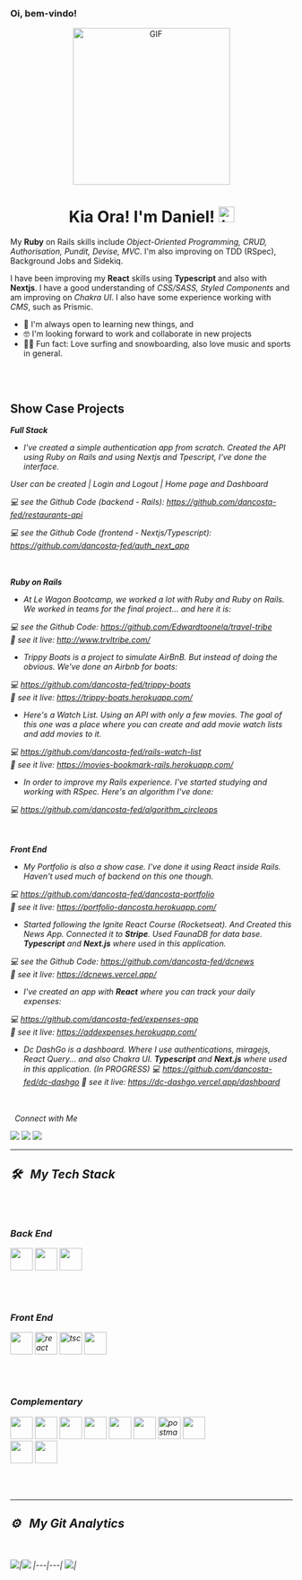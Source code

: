 ### Oi, bem-vindo!

<!--
**dancosta-fed/dancosta-fed** is a ✨ _special_ ✨ repository because its `README.md` (this file) appears on your GitHub profile.

Here are some ideas to get you started:

- 🔭 I’m currently working on ...
- 🌱 I’m currently learning ...
- 👯 I’m looking to collaborate on ...
- 🤔 I’m looking for help with ...
- 💬 Ask me about ...
- 📫 How to reach me: ...
- 😄 Pronouns: ...
- ⚡ Fun fact: ...
-->

<p align="center">
<img alt="GIF" src="https://res.cloudinary.com/dognkye6x/image/upload/v1648764656/Animation-01_rrxavb.gif" height="280" />
 <p/>
<h1 align="center"> Kia Ora! I'm Daniel! <img src="https://user-images.githubusercontent.com/1303154/88677602-1635ba80-d120-11ea-84d8-d263ba5fc3c0.gif" width="28px" alt="hi"></h1>

My  <b>Ruby</b> on Rails skills include <em>Object-Oriented Programming, CRUD, Authorisation, Pundit, Devise, MVC</em>. I'm also improving on TDD (RSpec), Background Jobs and Sidekiq.

I have been improving my <b>React</b> skills using <b>Typescript</b> and also with <b>Nextjs</b>. I have a good understanding of  <em>CSS/SASS, Styled Components</em> and am improving on <em>Chakra UI</em>. I also have some experience working with <em>CMS</em>, such as Prismic.


- 🔭 I'm always open to learning new things, and
- 🤓 I'm looking forward to work and collaborate in new projects
- 🏄‍♂‍ Fun fact: Love surfing and snowboarding, also love music and sports in general.

<br><br>
## Show Case Projects

<i><strong>Full Stack</strong><i/>
 - I've created a simple authentication app from scratch. Created the API using Ruby on Rails and using Nextjs and Tpescript, I've done the interface.
 
 User can be created | Login and Logout | Home page and Dashboard
 
 💻 see the Github Code (backend - Rails): https://github.com/dancosta-fed/restaurants-api
 
 💻 see the Github Code (frontend - Nextjs/Typescript): https://github.com/dancosta-fed/auth_next_app
 
 <br><br>
<i><strong>Ruby on Rails</strong><i/>

- At Le Wagon Bootcamp, we worked a lot with Ruby and Ruby on Rails. We worked in teams for the final project... and here it is:

 💻 see the Github Code: https://github.com/Edwardtoonela/travel-tribe<br>
 👀 see it live: http://www.trvltribe.com/
 
 - Trippy Boats is a project to simulate AirBnB. But instead of doing the obvious. We've done an Airbnb for boats:
 
  💻  https://github.com/dancosta-fed/trippy-boats<br>
  👀 see it live: https://trippy-boats.herokuapp.com/
 
 - Here's a Watch List. Using an API with only a few movies. The goal of this one was a place where you can create and add movie watch lists and add movies to it.
 
  💻  https://github.com/dancosta-fed/rails-watch-list<br>
  👀 see it live: https://movies-bookmark-rails.herokuapp.com/
 
 - In order to improve my Rails experience. I've started studying and working with RSpec. Here's an algorithm I've done:
 
  💻  https://github.com/dancosta-fed/algorithm_circleops
 
 
 <br><br>
 <i><strong>Front End</strong><i/>
  

  - My Portfolio is also a show case. I've done it using React inside Rails. Haven't used much of backend on this one though.
  
  💻  https://github.com/dancosta-fed/dancosta-portfolio<br>
  👀 see it live: https://portfolio-dancosta.herokuapp.com/
  
  - Started following the Ignite React Course (Rocketseat). And Created this News App. Connected it to <strong>Stripe</strong>. Used FaunaDB for data base. <strong>Typescript</strong> and <strong>Next.js</strong> where used in this application.

  💻 see the Github Code: https://github.com/dancosta-fed/dcnews<br>
  👀 see it live: https://dcnews.vercel.app/

  - I've created an app with <strong>React</strong> where you can track your daily expenses:
  
  💻  https://github.com/dancosta-fed/expenses-app<br>
  👀 see it live: https://addexpenses.herokuapp.com/
  
  - Dc DashGo is a dashboard. Where I use authentications, miragejs, React Query... and also Chakra UI. <strong>Typescript</strong> and <strong>Next.js</strong> where used in this application. (In PROGRESS)
  💻  https://github.com/dancosta-fed/dc-dashgo
  👀 see it live: https://dc-dashgo.vercel.app/dashboard
  
  
<br><br>
&nbsp; Connect with Me

 <a href = "mailto:dancosta.id@gmail.com"><img src="https://img.shields.io/badge/-Gmail-%23333?style=for-the-badge&logo=gmail&logoColor=white" target="_blank"></a>
 <a href="https://www.linkedin.com/in/daniel-costa-dev" target="_blank"><img src="https://img.shields.io/badge/-LinkedIn-%230077B5?style=for-the-badge&logo=linkedin&logoColor=white" target="_blank"></a>
 <a href="https://instagram.com/_dancosta_" target="_blank"><img src="https://img.shields.io/badge/-Instagram-%23E4405F?style=for-the-badge&logo=instagram&logoColor=white" target="_blank"></a>
<hr>

## 🛠 &nbsp; My Tech Stack
<br><br>
  
  ### Back End
<img src="https://cdn.jsdelivr.net/gh/devicons/devicon/icons/rails/rails-original-wordmark.svg" width=40 /> 
<img src="https://cdn.jsdelivr.net/gh/devicons/devicon/icons/ruby/ruby-original-wordmark.svg" width=40 />
<img src="https://cdn.jsdelivr.net/gh/devicons/devicon/icons/postgresql/postgresql-original-wordmark.svg" width=40 /> 

<br><br>
### Front End
<img src="https://cdn.jsdelivr.net/gh/devicons/devicon/icons/javascript/javascript-original.svg" width=40 /> 
<img src="https://cdn.jsdelivr.net/gh/devicons/devicon/icons/react/react-original.svg" alt="react" width="40"/>
<img src="https://cdn.jsdelivr.net/gh/devicons/devicon/icons/typescript/typescript-original.svg" alt="tsc" width="40"/>
<img src="https://cdn.jsdelivr.net/gh/devicons/devicon/icons/nextjs/nextjs-original.svg" width="40"/>

<br><br>
### Complementary
<img src="https://cdn.jsdelivr.net/gh/devicons/devicon/icons/html5/html5-original-wordmark.svg" width=40 /> 
<img src="https://cdn.jsdelivr.net/gh/devicons/devicon/icons/sass/sass-original.svg" width=40 /> 
<img src="https://cdn.jsdelivr.net/gh/devicons/devicon/icons/css3/css3-original-wordmark.svg" width=40 /> 
<img src="https://cdn.jsdelivr.net/gh/devicons/devicon/icons/bootstrap/bootstrap-original-wordmark.svg" width=40 />
<img src="https://cdn.jsdelivr.net/gh/devicons/devicon/icons/git/git-original.svg" width=40 /> 
<img src="https://cdn.jsdelivr.net/gh/devicons/devicon/icons/heroku/heroku-plain-wordmark.svg" width=40 /> 
<img src="https://www.vectorlogo.zone/logos/getpostman/getpostman-icon.svg" alt="postman" width="40" />
<img src="https://cdn.jsdelivr.net/gh/devicons/devicon/icons/figma/figma-original.svg" width="40"/>
<br>
<img src="https://cdn.jsdelivr.net/gh/devicons/devicon/icons/git/git-original-wordmark.svg" width="40"/>
<img src="https://cdn.jsdelivr.net/gh/devicons/devicon/icons/github/github-original.svg" width="40"/>

<br><br>
<hr>

## ⚙️ &nbsp; My Git Analytics

<br><br>
<img src="https://github-readme-stats.vercel.app/api?username=dancosta-fed&&show_icons=true&count_private=true&theme=github_dark">|<img src="https://github-readme-streak-stats.herokuapp.com/?user=dancosta-fed&theme=blueberry_duo"/>
|---|---|
<img src="https://github-readme-stats.vercel.app/api/top-langs/?username=dancosta-fed&layout=compact&theme=github_dark"/>|
